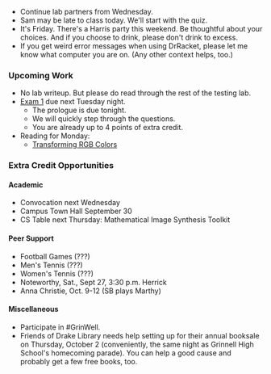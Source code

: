 * Continue lab partners from Wednesday.
* Sam may be late to class today.  We'll start with the quiz.
* It's Friday.  There's a Harris party this weekend.  Be thoughtful about
  your choices.  And if you choose to drink, please don't drink to excess.
* If you get weird error messages when using DrRacket, please let me
  know what computer you are on.  (Any other context helps, too.)

### Upcoming Work

* No lab writeup.  But please do read through the rest of the
  testing lab.
* [Exam 1](../assignments/exam.01.html) due next Tuesday night.
    * The prologue is due tonight.
    * We will quickly step through the questions.
    * You are already up to 4 points of extra credit.
* Reading for Monday:
    * [Transforming RGB Colors](../readings/transforming-rgb-reading.html)

### Extra Credit Opportunities

#### Academic

* Convocation next Wednesday
* Campus Town Hall September 30
* CS Table next Thursday: Mathematical Image Synthesis Toolkit

#### Peer Support

* Football Games (???)
* Men's Tennis (???)
* Women's Tennis (???)
* Noteworthy, Sat., Sept 27, 3:30 p.m. Herrick
* Anna Christie, Oct. 9-12 (SB plays Marthy)

#### Miscellaneous

* Participate in #GrinWell.
* Friends of Drake Library needs help setting up for their annual booksale
  on Thursday, October 2 (conveniently, the same night as Grinnell High
  School's homecoming parade).  You can help a good cause and probably get
  a few free books, too.
